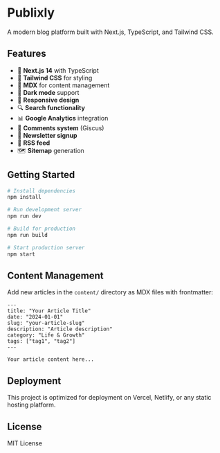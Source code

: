 # Publixly

A modern blog platform built with Next.js, TypeScript, and Tailwind CSS.

## Features

- 🚀 **Next.js 14** with TypeScript
- 🎨 **Tailwind CSS** for styling
- 📝 **MDX** for content management
- 🌙 **Dark mode** support
- 📱 **Responsive design**
- 🔍 **Search functionality**
- 📊 **Google Analytics** integration
- 💬 **Comments system** (Giscus)
- 📧 **Newsletter signup**
- 🔗 **RSS feed**
- 🗺️ **Sitemap** generation

## Getting Started

```bash
# Install dependencies
npm install

# Run development server
npm run dev

# Build for production
npm run build

# Start production server
npm start
```

## Content Management

Add new articles in the `content/` directory as MDX files with frontmatter:

```mdx
---
title: "Your Article Title"
date: "2024-01-01"
slug: "your-article-slug"
description: "Article description"
category: "Life & Growth"
tags: ["tag1", "tag2"]
---

Your article content here...
```

## Deployment

This project is optimized for deployment on Vercel, Netlify, or any static hosting platform.

## License

MIT License